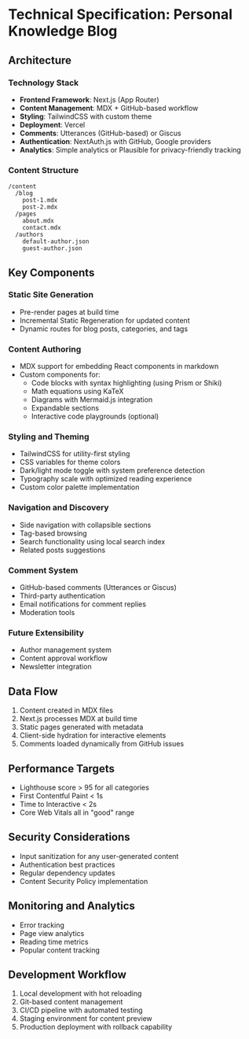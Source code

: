 # Technical Specification: Personal Knowledge Blog

## Architecture

### Technology Stack
- **Frontend Framework**: Next.js (App Router)
- **Content Management**: MDX + GitHub-based workflow
- **Styling**: TailwindCSS with custom theme
- **Deployment**: Vercel
- **Comments**: Utterances (GitHub-based) or Giscus
- **Authentication**: NextAuth.js with GitHub, Google providers
- **Analytics**: Simple analytics or Plausible for privacy-friendly tracking

### Content Structure
```
/content
  /blog
    post-1.mdx
    post-2.mdx
  /pages
    about.mdx
    contact.mdx
  /authors
    default-author.json
    guest-author.json
```

## Key Components

### Static Site Generation
- Pre-render pages at build time
- Incremental Static Regeneration for updated content
- Dynamic routes for blog posts, categories, and tags

### Content Authoring
- MDX support for embedding React components in markdown
- Custom components for:
  - Code blocks with syntax highlighting (using Prism or Shiki)
  - Math equations using KaTeX
  - Diagrams with Mermaid.js integration
  - Expandable sections
  - Interactive code playgrounds (optional)

### Styling and Theming
- TailwindCSS for utility-first styling
- CSS variables for theme colors
- Dark/light mode toggle with system preference detection
- Typography scale with optimized reading experience
- Custom color palette implementation

### Navigation and Discovery
- Side navigation with collapsible sections
- Tag-based browsing
- Search functionality using local search index
- Related posts suggestions

### Comment System
- GitHub-based comments (Utterances or Giscus)
- Third-party authentication
- Email notifications for comment replies
- Moderation tools

### Future Extensibility
- Author management system
- Content approval workflow
- Newsletter integration

## Data Flow

1. Content created in MDX files
2. Next.js processes MDX at build time
3. Static pages generated with metadata
4. Client-side hydration for interactive elements
5. Comments loaded dynamically from GitHub issues

## Performance Targets
- Lighthouse score > 95 for all categories
- First Contentful Paint < 1s
- Time to Interactive < 2s
- Core Web Vitals all in "good" range

## Security Considerations
- Input sanitization for any user-generated content
- Authentication best practices
- Regular dependency updates
- Content Security Policy implementation

## Monitoring and Analytics
- Error tracking
- Page view analytics
- Reading time metrics
- Popular content tracking

## Development Workflow
1. Local development with hot reloading
2. Git-based content management
3. CI/CD pipeline with automated testing
4. Staging environment for content preview
5. Production deployment with rollback capability